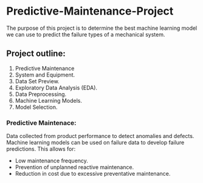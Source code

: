 # Predictive-Maintenance-Project

The purpose of this project is to determine the best machine learning model we can use to predict the failure types of a mechanical system.

## Project outline:

1. Predictive Maintenance
2. System and Equipment.
3. Data Set Preview.
4. Exploratory Data Analysis (EDA).
5. Data Preprocessing.
6. Machine Learning Models.
7. Model Selection.

### Predictive Maintenace:

Data collected from product performance to detect anomalies and defects.
Machine learning models can be used on failure data to develop failure predictions.
This allows for:
- Low maintenance frequency.
- Prevention of unplanned reactive maintenance.
- Reduction in cost due to excessive preventative maintenance.


